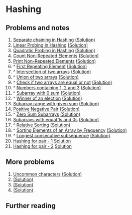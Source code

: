 # Hashing

## Problems and notes

1. [Separate chaining in Hashing](https://practice.geeksforgeeks.org/problems/separate-chaining-in-hashing/1) [(Solution)]()
2. [Linear Probing in Hashing](https://practice.geeksforgeeks.org/problems/linear-probing-in-hashing/1) [(Solution)]()
3. [Quadratic Probing in Hashing](https://practice.geeksforgeeks.org/problems/quadratic-probing-in-hashing/1) [(Solution)]()
4. [Count Non-Repeated Elements](https://practice.geeksforgeeks.org/problems/count-distinct-elements/1) [(Solution)](https://github.com/thecoducer/GeeksForGeeks_DSA_Course_Solutions/blob/master/Hashing/count_non_repeated_element.cpp)
5. [Print Non-Repeated Elements](https://practice.geeksforgeeks.org/problems/print-distinct-elements/1) [(Solution)](https://github.com/thecoducer/GeeksForGeeks_DSA_Course_Solutions/blob/master/Hashing/print_non_repeated_element.cpp)
6. ^ [First Repeating Element](https://practice.geeksforgeeks.org/problems/first-repeating-element/0) [(Solution)](https://github.com/thecoducer/GeeksForGeeks_DSA_Course_Solutions/blob/master/Hashing/first_repeating_element.java)
7. ^ [Intersection of two arrays](https://practice.geeksforgeeks.org/problems/intersection-of-two-arrays/0) [(Solution)](https://github.com/thecoducer/GeeksForGeeks_DSA_Course_Solutions/blob/master/Hashing/intersection_arrays.cpp)
8. ^ [Union of two arrays](https://practice.geeksforgeeks.org/problems/union-of-two-arrays/0) [(Solution)](https://github.com/thecoducer/GeeksForGeeks_DSA_Course_Solutions/blob/master/Hashing/union_arrays.cpp)
9. ^ [Check if two arrays are equal or not](https://practice.geeksforgeeks.org/problems/check-if-two-arrays-are-equal-or-not/0) [(Solution)](https://github.com/thecoducer/GeeksForGeeks_DSA_Course_Solutions/blob/master/Hashing/two_array_equal_or_not.cpp)
10. ^ [Numbers containing 1, 2 and 3](https://practice.geeksforgeeks.org/problems/numbers-containing-1-2-and-3/0) [(Solution)](https://github.com/thecoducer/GeeksForGeeks_DSA_Course_Solutions/blob/master/Hashing/number_containing_123.cpp)
11. ^ [Subarray with 0 sum](https://practice.geeksforgeeks.org/problems/subarray-with-0-sum/1) [(Solution)](https://github.com/thecoducer/GeeksForGeeks_DSA_Course_Solutions/blob/master/Hashing/subarray_sum_zero.cpp)
12. ^ [Winner of an election](https://practice.geeksforgeeks.org/problems/winner-of-an-election-where-votes-are-represented-as-candidate-names/1) [(Solution)](https://github.com/thecoducer/GeeksForGeeks_DSA_Course_Solutions/blob/master/Hashing/winner_of_election.java)
13. [Subarray range with given sum](https://practice.geeksforgeeks.org/problems/subarray-range-with-given-sum0128/1) [(Solution)]()
14. [Positive Negative Pair](https://practice.geeksforgeeks.org/problems/positive-negative-pair/0) [(Solution)]()
15. ^ [Zero Sum Subarrays](https://practice.geeksforgeeks.org/problems/zero-sum-subarrays/0) [(Solution)]()
16. [Subarrays with equal 1s and 0s](https://practice.geeksforgeeks.org/problems/count-subarrays-with-equal-number-of-1s-and-0s/1) [(Solution)]()
17. ^ [Relative Sorting](https://practice.geeksforgeeks.org/problems/relative-sorting/0) [(Solution)]()
18. ^ [Sorting Elements of an Array by Frequency](https://practice.geeksforgeeks.org/problems/sorting-elements-of-an-array-by-frequency/1) [(Solution)]()
19. ^ [Longest consecutive subsequence](https://practice.geeksforgeeks.org/problems/longest-consecutive-subsequence2449/1) [(Solution)]()
20. [Hashing for pair - 1](https://practice.geeksforgeeks.org/problems/hashing-for-pair-1/1) [Solution]()
21. [Hashing for pair - 2](https://practice.geeksforgeeks.org/problems/hashing-for-pair-2/1) [Solution]()


## More problems

1. [Uncommon characters](https://practice.geeksforgeeks.org/problems/uncommon-characters/0/) [(Solution)](https://github.com/thecoducer/GeeksForGeeks_DSA_Course_Solutions/blob/master/Hashing/More/uncommon_characters.cpp)
2. []() [(Solution)]()
3. []() [(Solution)]()
4. []() [(Solution)]()


## Further reading

